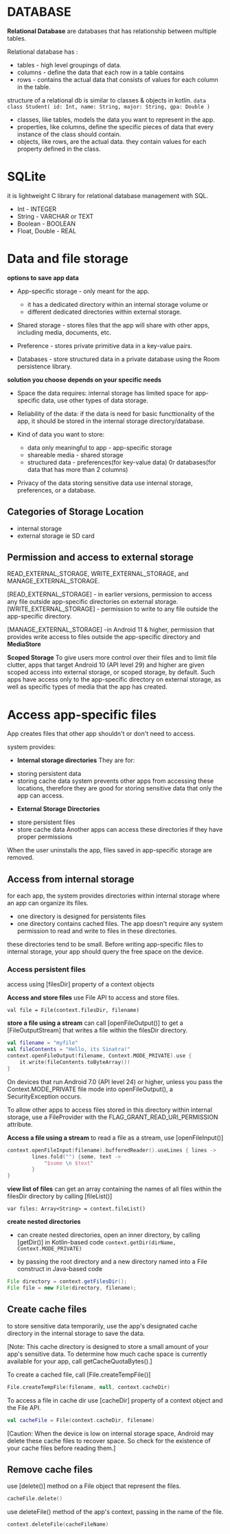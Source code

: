 # **DATABASE**
__Relational Database__ are databases that has relationship between multiple tables.

Relational database has :
- tables - high level groupings of data.
- columns - define the data that each row in a table contains
- rows - contains the actual data that consists of values for each column in the table.

structure of a relational db is similar to classes & objects in kotlin.
`data class Student(
    id: Int,
    name: String,
    major: String,
    gpa: Double
)`

- classes, like tables, models the data you want to represent in the app.
- properties, like columns, define the specific pieces of data that every  instance of the class should contain.
- objects, like rows, are the actual data. they contain values for each property defined in the class.

# SQLite
it is lightweight C library for relational database management with SQL.

* Int - INTEGER 
* String - VARCHAR or TEXT
* Boolean - BOOLEAN
* Float, Double - REAL


# **Data and file storage**

**options to save app data**
* App-specific storage - only meant for the app.
    - it has a dedicated directory within an internal storage volume or 
    - different dedicated directories within external storage.

* Shared storage - stores files that the app will share with other apps, including media, documents, etc.

* Preference - stores private primitive data in a key-value pairs.

* Databases - store structured data in a private database using the Room persistence library.

**solution you choose depends on your specific needs**
* Space the data requires:
    internal storage has limited space for app-specific data, use other types of data storage.

* Reliability of the data:
    if the data is need for basic functtionality of the app, it should be stored in the internal storage directory/database.

* Kind of data you want to store:
    - data only meaningful to app - app-specific storage
    - shareable media - shared storage
    - structured data - preferences(for key-value data) 0r databases(for data that has more than 2 columns)

* Privacy of the data
    storing sensitive data use internal storage, preferences, or a database.


## Categories of Storage Location
* internal storage
* external storage ie SD card

## Permission and access to external storage
READ_EXTERNAL_STORAGE, WRITE_EXTERNAL_STORAGE, and MANAGE_EXTERNAL_STORAGE.

[READ_EXTERNAL_STORAGE] - in earlier versions, permission to access any file outside app-specific directories on external storage.
[WRITE_EXTERNAL_STORAGE] - permission to write to any file outside the app-specific directory.

[MANAGE_EXTERNAL_STORAGE] -in Android 11 & higher, permission that provides write access to files outside the app-specific directory and **MediaStore**


**Scoped Storage**
To give users more control over their files and to limit file clutter, apps that target Android 10 (API level 29) and higher are given scoped access into external storage, or scoped storage, by default. Such apps have access only to the app-specific directory on external storage, as well as specific types of media that the app has created.


# Access app-specific files
App creates files that other app shouldn't or don't need to access.

system provides:
* **Internal storage directories**
They are for:
- storing persistent data
- storing cache data
system prevents other apps from accessing these locations, therefore they are good for storing sensitive data that only the app can access.

* **External Storage Directories**
- store persistent files
- store cache data
Another apps can access these directories if they have proper permissions


When the user uninstalls the app, files saved in app-specific storage are removed.


## **Access from internal storage**
for each app, the system provides directories within internal storage where an app can organize its files.
- one directory is designed for persistents files
- one directory contains cached files.
The app doesn't require any system permission to read and write to files in these directories.

these directories tend to be small. Before writing app-specific files to internal storage, your app should query the free space on the device.

### **Access persistent files**
access using [filesDir] property of a context objects

**Access and store files**
use File API to access and store files.

`val file = File(context.filesDir, filename)`


**store a file using a stream**
can call [openFileOutput()] to get a [FileOutputStream] that writes a file within the filesDir directory.

```kotlin
val filename = "myfile"
val fileContents = "Hello, its Sinatra!"
context.openFileOutput(filename, Context.MODE_PRIVATE).use {
    it.write(fileContents.toByteArray())
}
```

 On devices that run Android 7.0 (API level 24) or higher, unless you pass the Context.MODE_PRIVATE file mode into openFileOutput(), a SecurityException occurs.

To allow other apps to access files stored in this directory within internal storage, use a FileProvider with the FLAG_GRANT_READ_URI_PERMISSION attribute.

**Access a file using a stream**
to read a file as a stream, use [openFileInput()]

```kotlin
context.openFileInput(filename).bufferedReader().useLines { lines ->
        lines.fold("") {some, text ->
            "$some \n $text"
        }
}
```

**view list of files**
can get an array containing the names of all files within the filesDir directory by calling [fileList()]

`var files: Array<String> = context.fileList()`

**create nested directories**
- can create nested directories, open an inner directory, by calling 
[getDir()] in Kotlin-based code
`context.getDir(dirName, Context.MODE_PRIVATE)`


- by passing the root directory and a new directory named into a File construct in Java-based code
```java
File directory = context.getFilesDir();
File file = new File(directory, filename);
```


## **Create cache files**
to store sensitive data temporarily, use the app's designated cache directory in the internal storage to save the data.

[Note: This cache directory is designed to store a small amount of your app's sensitive data. To determine how much cache space is currently available for your app, call getCacheQuotaBytes().]

To create a cached file, call [File.createTempFile()]
```kotlin
File.createTempFile(filename, null, context.cacheDir)
```

To access a file in cache dir use [cacheDir] property of a context object and the File API.
```kotlin
val cacheFile = File(context.cacheDir, filename)
```

[Caution: When the device is low on internal storage space, Android may delete these cache files to recover space. So check for the existence of your cache files before reading them.]

## **Remove cache files**
use [delete()] method on a File object that represent the files.
```kotlin
cacheFile.delete()
```

use deleteFile() method of the app's context, passing in the name of the file.
```kotlin
context.deleteFile(cacheFileName)
```